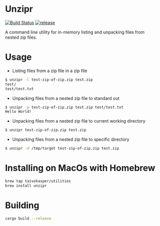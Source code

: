 # Unzipr
[![Build Status](https://travis-ci.org/taivokasper/unzipr.svg?branch=master)](https://travis-ci.org/taivokasper/unzipr)
[![release](http://github-release-version.herokuapp.com/github/taivokasper/unzipr/release.svg?style=flat)](https://github.com/taivokasper/unzipr/releases/latest)

A command line utility for in-memory listing and unpacking files from nested zip files.

# Usage
* Listing files from a zip file in a zip file
```bash
$ unzipr -l test-zip-of-zip.zip test.zip
test/
test/test.txt
```
* Unpacking files from a nested zip file to standard out
```bash
$ unzipr -p test-zip-of-zip.zip test.zip test/test.txt
Hello World!
```
* Unpacking files from a nested zip file to current working directory
```bash
$ unzipr test-zip-of-zip.zip test.zip
```
* Unpacking files from a nested zip file to specific directory
```bash
$ unzipr -d /tmp/target test-zip-of-zip.zip test.zip
```

# Installing on MacOs with Homebrew
```bash
brew tap taivokasper/utilities
brew install unzipr
```

# Building
```bash
cargo build --release
```
